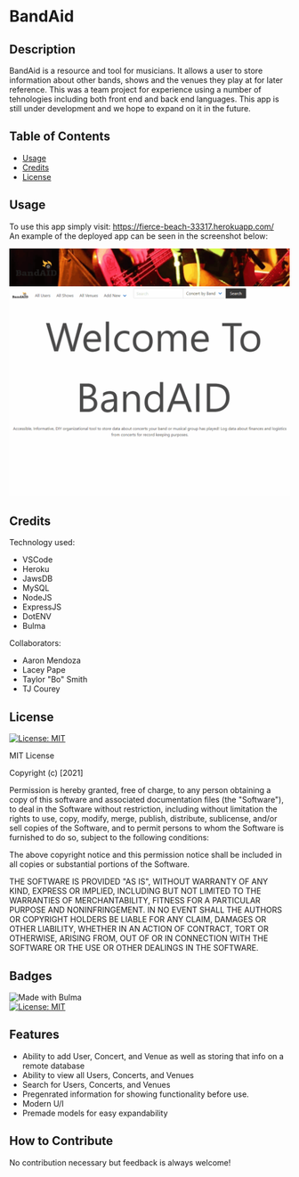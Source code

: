 # BandAid

## Description

BandAid is a resource and tool for musicians. It allows a user to store information about other bands, shows and the venues they play at for later reference. This was a team project for experience using a number of tehnologies including both front end and back end languages. This app is still under development and we hope to expand on it in the future.

## Table of Contents

- [Usage](#usage)
- [Credits](#credits)
- [License](#license)

## Usage

To use this app simply visit: https://fierce-beach-33317.herokuapp.com/  
An example of the deployed app can be seen in the screenshot below:

![BandAid deployed](./public/img/bandAid.gif)

## Credits

Technology used:

- VSCode
- Heroku
- JawsDB
- MySQL
- NodeJS
- ExpressJS
- DotENV
- Bulma

Collaborators:

- Aaron Mendoza
- Lacey Pape
- Taylor "Bo" Smith
- TJ Courey

## License

[![License: MIT](https://img.shields.io/badge/License-MIT-yellow.svg)](https://opensource.org/licenses/MIT)

MIT License

Copyright (c) [2021]

Permission is hereby granted, free of charge, to any person obtaining a copy
of this software and associated documentation files (the "Software"), to deal
in the Software without restriction, including without limitation the rights
to use, copy, modify, merge, publish, distribute, sublicense, and/or sell
copies of the Software, and to permit persons to whom the Software is
furnished to do so, subject to the following conditions:

The above copyright notice and this permission notice shall be included in all
copies or substantial portions of the Software.

THE SOFTWARE IS PROVIDED "AS IS", WITHOUT WARRANTY OF ANY KIND, EXPRESS OR
IMPLIED, INCLUDING BUT NOT LIMITED TO THE WARRANTIES OF MERCHANTABILITY,
FITNESS FOR A PARTICULAR PURPOSE AND NONINFRINGEMENT. IN NO EVENT SHALL THE
AUTHORS OR COPYRIGHT HOLDERS BE LIABLE FOR ANY CLAIM, DAMAGES OR OTHER
LIABILITY, WHETHER IN AN ACTION OF CONTRACT, TORT OR OTHERWISE, ARISING FROM,
OUT OF OR IN CONNECTION WITH THE SOFTWARE OR THE USE OR OTHER DEALINGS IN THE
SOFTWARE.

## Badges

![Made with Bulma](https://bulma.io/images/made-with-bulma.png)  
[![License: MIT](https://img.shields.io/badge/License-MIT-yellow.svg)](https://opensource.org/licenses/MIT)

## Features

- Ability to add User, Concert, and Venue as well as storing that info on a remote database
- Ability to view all Users, Concerts, and Venues
- Search for Users, Concerts, and Venues
- Pregenrated information for showing functionality before use.
- Modern U/I
- Premade models for easy expandability

## How to Contribute

No contribution necessary but feedback is always welcome!
